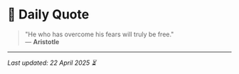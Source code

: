 # 📜 Daily Quote

> "He who has overcome his fears will truly be free."  
> — **Aristotle**

---

_Last updated: 22 April 2025 ⏳_
